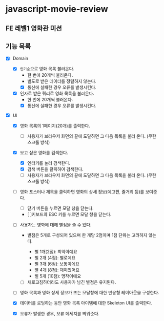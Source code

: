 # javascript-movie-review

## FE 레벨1 영화관 미션

## 기능 목록

- [x] Domain

  - [x] `인기순`으로 영화 목록 불러온다.
    - 한 번에 20개씩 불러온다.
    - 별도로 받은 데이터를 정렬하지 않는다.
    - [x] 통신에 실패한 경우 오류를 발생시킨다.
  - [x] 인자로 받은 쿼리로 영화 목록을 불러온다.
    - 한 번에 20개씩 불러온다.
    - [x] 통신에 실패한 경우 오류를 발생시킨다.

- [x] UI

  - [x] 영화 목록의 1페이지(20개)를 출력한다.

    - [ ] 사용자가 브라우저 화면의 끝에 도달하면 그 다음 목록을 불러 온다. (무한 스크롤 방식)

  - [x] 보고 싶은 영화를 검색한다.

    - [x] 엔터키를 눌러 검색한다.
    - [x] 검색 버튼을 클릭하여 검색한다.
    - [ ] 사용자가 브라우저 화면의 끝에 도달하면 그 다음 목록을 불러 온다. (무한 스크롤 방식)

  - [ ] 영화 포스터나 제목을 클릭하면 영화의 상세 정보(예고편, 줄거리 등)를 보여준다.

    - [ ] 닫기 버튼을 누르면 모달 창을 닫는다.
    - [ ]키보드의 ESC 키를 누르면 모달 창을 닫는다.

  - [ ] 사용자는 영화에 대해 별점을 줄 수 있다.

    - 별점은 5개로 구성되어 있으며 한 개당 2점이며 1점 단위는 고려하지 않는다.

      - 별 1개(2점): 최악이예요
      - 별 2개 (4점): 별로예요
      - 별 3개 (6점): 보통이에요
      - 별 4개 (8점): 재미있어요
      - 별 5개 (10점): 명작이에요

    - [ ] 새로고침하더라도 사용자가 남긴 별점은 유지된다.

  - [ ] 영화 목록과 영화 상세 정보가 뜨는 모달창에 대한 반응형 레이아웃을 구성한다.
  - [x] 데이터를 로딩하는 동안 영화 목록 아이템에 대한 Skeleton UI를 출력한다.
  - [x] 오류가 발생한 경우, 오류 메세지를 띄워준다.
